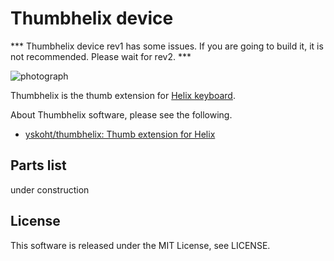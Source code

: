 
# Thumbhelix device

*** Thumbhelix device rev1 has some issues. If you are going to build it, it is not recommended. Please wait for rev2. ***

![photograph](https://raw.githubusercontent.com/yskoht/thumbhelix_device/images/thumbhelix.jpg)

Thumbhelix is the thumb extension for [Helix keyboard](https://github.com/qmk/qmk_firmware/tree/master/keyboards/helix).

About Thumbhelix software, please see the following.

- [yskoht/thumbhelix: Thumb extension for Helix](https://github.com/yskoht/thumbhelix)


## Parts list

under construction


## License

This software is released under the MIT License, see LICENSE.

